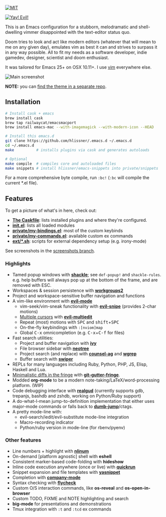 [![MIT](https://img.shields.io/badge/license-MIT-green.svg)](./LICENSE)

[![Yay! Evil!](https://raw.githubusercontent.com/hlissner/.emacs.d/screenshots/cacochan.png)](http://ultravioletbat.deviantart.com/art/Yay-Evil-111710573)

This is an Emacs configuration for a stubborn, melodramatic and shell-dwelling
vimmer disappointed with the text-editor status quo.

Doom tries to look and act like modern editors (whatever that will mean to me on
any given day), emulates vim as best it can and strives to surpass it in any way
possible. All to fit my needs as a software developer, indie gamedev, designer,
scientist and doom enthusiast.

It was tailored for Emacs 25+ on OSX 10.11+. I use [vim] everywhere else.

![Main screenshot](https://raw.githubusercontent.com/hlissner/.emacs.d/screenshots/main.png?raw=true)

**NOTE:** you can [find the theme in a separate repo](https://github.com/hlissner/emacs-doom-theme).

## Installation

```bash
# Install cask + emacs
brew install cask
brew tap railwaycat/emacsmacport
brew install emacs-mac --with-imagemagick --with-modern-icon --HEAD

# Install this emacs.d
git clone https://github.com/hlissner/.emacs.d ~/.emacs.d
cd ~/.emacs.d
make          # installs plugins via cask and generates autoloads

# Optional
make compile  # compiles core and autoloaded files
make snippets # install hlissner/emacs-snippets into private/snippets
```

For a more comprehensive byte compile, run `:bc!` (`:bc` will compile the
current *.el file).

## Features

To get a picture of what's in here, check out:

* **[The Caskfile](Cask)**: lists installed plugins and where they're configured.
* **[init.el](init.el)**: lists all loaded modules
* **[private/my-bindings.el](private/my-bindings.el)**: most of the custom keybinds
* **[private/my-commands.el](private/my-commands.el)**: available custom ex commands
* **[ext/*.sh](ext/)**: scripts for external dependency setup (e.g. irony-mode)

See screenshots in the [screenshots branch][sc].

### Highlights

* Tamed popup windows with **[shackle]**; see `def-popup!` and `shackle-rules`.
  e.g. help buffers will always pop up at the bottom of the frame, and are
  removed with ESC.
* Workspaces & session persistence with **[workgroups2]**
* Project and workspace-sensitive buffer navigation and functions
* A vim-like environment with **[evil-mode]**
  * vim-seek/vim-sneak functionality with **[evil-snipe]** (provides 2-char motions)
  * [Multiple cursors][sc-multiedit] with **[evil-multiedit]**
  * Repeat (most) motions with <kbd>SPC</kbd> and
    <kbd>shift</kbd>+<kbd>SPC</kbd>
  * On-the-fly keybindings with `:[nviom]map`
  * Global <kbd>C-x</kbd> omnicompletion (e.g. <kbd>C-x</kbd>+<kbd>C-f</kbd> for
    files)
* Fast search utilities:
  * Project and buffer navigation with **[ivy]**
  * File browser sidebar with **[neotree]**
  * Project search (and replace) with **[counsel-ag]** and **[wgrep]**
  * Buffer search with **[swiper]**
* REPLs for many languages including Ruby, Python, PHP, JS, Elisp, Haskell and
  Lua.
* [Minimalistic diffs in the fringe][sc-diffs] with **[git-gutter-fringe]**.
* Modded **org-mode** to be a modern note-taking/LaTeX/word-processing platform. (WIP)
* Code debugging interface with **[realgud]** (currently supports gdb, trepanjs,
  bashdb and zshdb, working on Python/Ruby support)
* A do-what-I-mean jump-to-definition implementation that either uses major-mode
  commands or falls back to **[dumb-jump]**/ctags.
* A pretty mode-line with:
  * evil-search/iedit/evil-substitute mode-line integration
  * Macro-recording indicator
  * Python/ruby version in mode-line (for rbenv/pyenv)


### Other features

* Line numbers + highlight with **[nlinum]**
* On-demand [platform agnostic] shell with **eshell**
* Consistent marker-based code-folding with **hideshow**
* Inline code execution anywhere (once or live) with **[quickrun]**
* Snippet expansion and file templates with **[yasnippet]**
* Completion with **[company-mode]**
* Syntax checking with **[flycheck]**
* Custom O/S interaction commands, like **os-reveal** and **os-open-in-browser**
* Custom TODO, FIXME and NOTE highlighting and search
* **big-mode** for presentations and demonstrations
* Tmux integration with `:t` and `:tcd` ex commands


[auto-yasnippet]: https://melpa.org/#/auto-yasnippet
[company-mode]: https://melpa.org/#/company
[counsel-ag]: https://melpa.org/#/counsel
[dumb-jump]: https://melpa.org/#/dumb-jump
[evil-mode]: https://melpa.org/#/evil
[evil-multiedit]: https://melpa.org/#/evil-multiedit
[evil-snipe]: https://melpa.org/#/evil-snipe
[flycheck]: https://melpa.org/#/flycheck
[git-gutter-fringe]: https://melpa.org/#/git-gutter-fringe
[ivy]: https://melpa.org/#/ivy
[neotree]: https://melpa.org/#/neotree
[nlinum]: http://elpa.gnu.org/packages/nlinum.html
[quickrun]: https://melpa.org/#/quickrun
[realgud]: https://melpa.org/#/realgud
[repl-toggle]: https://melpa.org/#/repl-toggle
[shackle]: https://melpa.org/#/shackle
[swiper]: https://melpa.org/#/swiper
[workgroups2]: https://melpa.org/#/workgroups2
[wgrep]: https://melpa.org/#/wgrep
[yasnippet]: https://melpa.org/#/yasnippet

[sc]: https://github.com/hlissner/.emacs.d/tree/screenshots
[sc-diffs]: https://github.com/hlissner/.emacs.d/blob/screenshots/git-gutter.png?raw=true
[sc-multiedit]: https://raw.githubusercontent.com/hlissner/evil-multiedit/screenshots/main.gif?raw=true
[vim]: https://github.com/hlissner/.vim

